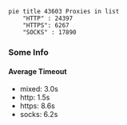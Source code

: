 
```mermaid
pie title 43603 Proxies in list
    "HTTP" : 24397
    "HTTPS": 6267
    "SOCKS" : 17890
```

### Some Info
#### Average Timeout

- mixed: 3.0s
- http: 1.5s
- https: 8.6s
- socks: 6.2s